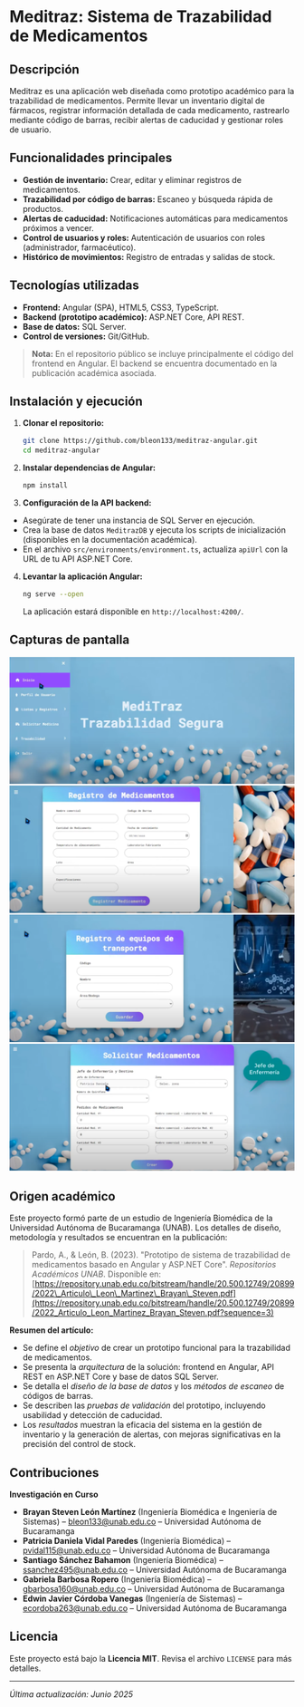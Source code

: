 # Meditraz: Sistema de Trazabilidad de Medicamentos

## Descripción

Meditraz es una aplicación web diseñada como prototipo académico para la trazabilidad de medicamentos. Permite llevar un inventario digital de fármacos, registrar información detallada de cada medicamento, rastrearlo mediante código de barras, recibir alertas de caducidad y gestionar roles de usuario.

## Funcionalidades principales

* **Gestión de inventario:** Crear, editar y eliminar registros de medicamentos.
* **Trazabilidad por código de barras:** Escaneo y búsqueda rápida de productos.
* **Alertas de caducidad:** Notificaciones automáticas para medicamentos próximos a vencer.
* **Control de usuarios y roles:** Autenticación de usuarios con roles (administrador, farmacéutico).
* **Histórico de movimientos:** Registro de entradas y salidas de stock.

## Tecnologías utilizadas

* **Frontend:** Angular (SPA), HTML5, CSS3, TypeScript.
* **Backend (prototipo académico):** ASP.NET Core, API REST.
* **Base de datos:** SQL Server.
* **Control de versiones:** Git/GitHub.

> **Nota:** En el repositorio público se incluye principalmente el código del frontend en Angular. El backend se encuentra documentado en la publicación académica asociada.

## Instalación y ejecución

1. **Clonar el repositorio:**

   ```bash
   git clone https://github.com/bleon133/meditraz-angular.git
   cd meditraz-angular
   ```

2. **Instalar dependencias de Angular:**

   ```bash
   npm install
   ```

3. **Configuración de la API backend:**

* Asegúrate de tener una instancia de SQL Server en ejecución.
* Crea la base de datos `MeditrazDB` y ejecuta los scripts de inicialización (disponibles en la documentación académica).
* En el archivo `src/environments/environment.ts`, actualiza `apiUrl` con la URL de tu API ASP.NET Core.

4. **Levantar la aplicación Angular:**

   ```bash
   ng serve --open
   ```

   La aplicación estará disponible en `http://localhost:4200/`.

## Capturas de pantalla

<!-- Inserta aquí capturas de la interfaz: formularios de registro, listas de medicamentos, alertas de caducidad, etc. -->

![Listado de Medicamentos](./screenshots/Meditraz.png)
![Detalle de Medicamento](./screenshots/Meditraz2.png)
![Detalle de Medicamento](./screenshots/Meditraz3.png)
![Detalle de Medicamento](./screenshots/Meditraz4.png)

## Origen académico

Este proyecto formó parte de un estudio de Ingeniería Biomédica de la Universidad Autónoma de Bucaramanga (UNAB). Los detalles de diseño, metodología y resultados se encuentran en la publicación:

> Pardo, A., & León, B. (2023). "Prototipo de sistema de trazabilidad de medicamentos basado en Angular y ASP.NET Core". *Repositorios Académicos UNAB*. Disponible en: [https://repository.unab.edu.co/bitstream/handle/20.500.12749/20899/2022\_Articulo\_Leon\_Martinez\_Brayan\_Steven.pdf](https://repository.unab.edu.co/bitstream/handle/20.500.12749/20899/2022_Articulo_Leon_Martinez_Brayan_Steven.pdf?sequence=3)

**Resumen del artículo:**

* Se define el *objetivo* de crear un prototipo funcional para la trazabilidad de medicamentos.
* Se presenta la *arquitectura* de la solución: frontend en Angular, API REST en ASP.NET Core y base de datos SQL Server.
* Se detalla el *diseño de la base de datos* y los *métodos de escaneo* de códigos de barras.
* Se describen las *pruebas de validación* del prototipo, incluyendo usabilidad y detección de caducidad.
* Los *resultados* muestran la eficacia del sistema en la gestión de inventario y la generación de alertas, con mejoras significativas en la precisión del control de stock.

## Contribuciones

**Investigación en Curso**

* **Brayan Steven León Martínez** (Ingeniería Biomédica e Ingeniería de Sistemas) – [bleon133@unab.edu.co](mailto:bleon133@unab.edu.co) – Universidad Autónoma de Bucaramanga
* **Patricia Daniela Vidal Paredes** (Ingeniería Biomédica) – [pvidal115@unab.edu.co](mailto:pvidal115@unab.edu.co) – Universidad Autónoma de Bucaramanga
* **Santiago Sánchez Bahamon** (Ingeniería Biomédica) – [ssanchez495@unab.edu.co](mailto:ssanchez495@unab.edu.co) – Universidad Autónoma de Bucaramanga
* **Gabriela Barbosa Ropero** (Ingeniería Biomédica) – [gbarbosa160@unab.edu.co](mailto:gbarbosa160@unab.edu.co) – Universidad Autónoma de Bucaramanga
* **Edwin Javier Córdoba Vanegas** (Ingeniería de Sistemas) – [ecordoba263@unab.edu.co](mailto:ecordoba263@unab.edu.co) – Universidad Autónoma de Bucaramanga

## Licencia

Este proyecto está bajo la **Licencia MIT**. Revisa el archivo `LICENSE` para más detalles.

---

*Última actualización: Junio 2025*
